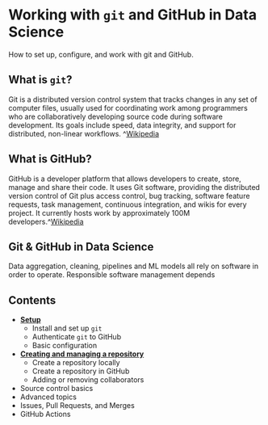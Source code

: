 # Working with `git` and GitHub in Data Science

How to set up, configure, and work with git and GitHub.

## What is `git`?

Git is a distributed version control system that tracks changes in any set of computer files, usually used for coordinating work among programmers who are collaboratively developing source code during software development. Its goals include speed, data integrity, and support for distributed, non-linear workflows. ^[Wikipedia](https://en.wikipedia.org/wiki/Git)

## What is GitHub?

GitHub is a developer platform that allows developers to create, store, manage and share their code. It uses Git software, providing the distributed version control of Git plus access control, bug tracking, software feature requests, task management, continuous integration, and wikis for every project. It currently hosts work by approximately 100M developers.^[Wikipedia](https://en.wikipedia.org/wiki/GitHub)

## Git & GitHub in Data Science

Data aggregation, cleaning, pipelines and ML models all rely on software in order to operate.
Responsible software management depends 

## Contents

- [**Setup**](00-setup.md)
    - Install and set up `git`
    - Authenticate `git` to GitHub
    - Basic configuration
- [**Creating and managing a repository**](01-creating-repositories.md)
    - Create a repository locally
    - Create a repository in GitHub
    - Adding or removing collaborators
- Source control basics
- Advanced topics
- Issues, Pull Requests, and Merges
- GitHub Actions
